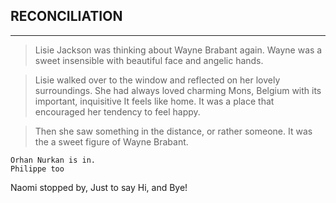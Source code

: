 ## RECONCILIATION

***

> Lisie Jackson was thinking about Wayne Brabant again. Wayne was a sweet insensible with beautiful face and angelic hands.

> Lisie walked over to the window and reflected on her lovely surroundings. She had always loved charming Mons, Belgium with its important, inquisitive It feels like home. It was a place that encouraged her tendency to feel happy.

> Then she saw something in the distance, or rather someone. It was the a sweet figure of Wayne Brabant.


```
Orhan Nurkan is in.
Philippe too
```

Naomi stopped by,
Just to say Hi,
and Bye!
